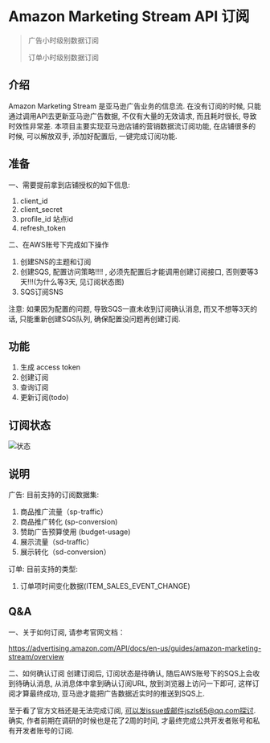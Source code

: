 # Amazon Marketing Stream API 订阅
> 广告小时级别数据订阅
> 
> 订单小时级别数据订阅 

## 介绍
Amazon Marketing Stream 是亚马逊广告业务的信息流.
在没有订阅的时候, 只能通过调用API去更新亚马逊广告数据, 不仅有大量的无效请求, 而且耗时很长, 导致时效性非常差.
本项目主要实现亚马逊店铺的营销数据流订阅功能, 在店铺很多的时候, 可以解放双手, 添加好配置后, 一键完成订阅功能.

## 准备
一、需要提前拿到店铺授权的如下信息: 
1. client_id 
2. client_secret
3. profile_id 站点id
4. refresh_token

二、在AWS账号下完成如下操作
1. 创建SNS的主题和订阅
2. 创建SQS, 配置访问策略!!!! , 必须先配置后才能调用创建订阅接口, 否则要等3天!!!(为什么等3天, 见订阅状态图)
3. SQS订阅SNS

注意: 如果因为配置的问题, 导致SQS一直未收到订阅确认消息, 而又不想等3天的话, 只能重新创建SQS队列, 确保配置没问题再创建订阅. 

## 功能
1. 生成 access token
2. 创建订阅
3. 查询订阅
4. 更新订阅(todo)

## 订阅状态
![状态](https://d3a0d0y2hgofx6.cloudfront.net/en-us/_images/amazon-marketing-stream/state-diagram.png)

## 说明
广告: 目前支持的订阅数据集:
1. 商品推广流量（sp-traffic）
2. 商品推广转化 (sp-conversion)
3. 赞助广告预算使用 (budget-usage)
4. 展示流量（sd-traffic）
5. 展示转化（sd-conversion）

订单: 目前支持的类型: 
1. 订单项时间变化数据(ITEM_SALES_EVENT_CHANGE)

## Q&A
一、关于如何订阅, 请参考官网文档：

https://advertising.amazon.com/API/docs/en-us/guides/amazon-marketing-stream/overview

二、如何确认订阅
创建订阅后, 订阅状态是待确认, 随后AWS账号下的SQS上会收到待确认消息, 从消息体中拿到确认订阅URL, 放到浏览器上访问一下即可, 这样订阅才算最终成功, 亚马逊才能把广告数据近实时的推送到SQS上.

至于看了官方文档还是无法完成订阅, 可以发issue或邮件jszls65@qq.com探讨.
确实, 作者前期在调研的时候也是花了2周的时间, 才最终完成公共开发者账号和私有开发者账号的订阅.